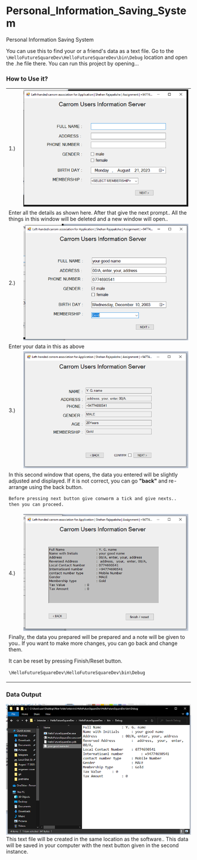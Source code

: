 # Personal_Information_Saving_System
Personal Information  Saving System 

You can use this to find your or a friend's data as a text file.
Go to the <code>\HelloFutureSquareDev\HelloFutureSquareDev\bin\Debug</code> location and open the .he file there. You can run this project by opening...

### How to Use it?

<table>
  <tr>
    <td>1.)</td>
    <td> <img src="images/panel1.png" /> </td>
  </tr>
  <tr>
    <td colspan='2'>Enter all the details as shown here. After that give the next prompt.. All the things in this window will be deleted and a new window will open..</td>
  </tr>
  <tr>
    <td>2.)</td>
    <td> <img src="images/panel1_2.png" /> </td>
  </tr>
  <tr>
    <td colspan='2'>Enter your data in this as above</td>
  </tr>
  <tr>
    <td>3.)</td>
    <td> <img src="images/panel2.png" /> </td>
  </tr>
  <tr>
    <td colspan='2'>In this second window that opens, the data you entered will be slightly adjusted and displayed. If it is not correct, you can go <b>"back"</b> and re-arrange using the back button.

    Before pressing next button give conworm a tick and give nexts.. then you can proceed.
  </tr>
  <tr>
    <td>4.)</td>
    <td> <img src="images/panel3.png" /> </td>
  </tr>
  <tr>
    <td colspan='2'>
      Finally, the data you prepared will be prepared and a note will be given to you.. If you want to make more changes, you can go back and change them.

It can be reset by pressing Finish/Reset button.

<code>\HelloFutureSquareDev\HelloFutureSquareDev\bin\Debug</code>
    </td>
  </tr>
</table>


### Data Output
<img src='images/save file.png' /> 
This text file will be created in the same location as the software.. This data will be saved in your computer with the next button given in the second instance.

